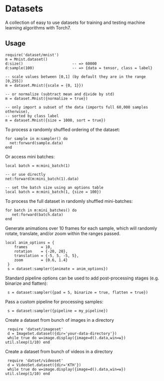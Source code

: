 # Datasets

A collection of easy to use datasets for training and testing machine learning
algorithms with Torch7.


## Usage

    require('dataset/mnist')
    m = Mnist.dataset()
    d:size()                      -- => 60000
    d:sample(100)                 -- => {data = tensor, class = label}

    -- scale values between [0,1] (by default they are in the range [0,255])
    m = dataset.Mnist({scale = {0, 1}})

    -- or normalize (subtract mean and divide by std)
    m = dataset.Mnist({normalize = true})

    -- only import a subset of the data (imports full 60,000 samples otherwise),
    -- sorted by class label
    m = dataset.Mnist({size = 1000, sort = true})


To process a randomly shuffled ordering of the dataset:

    for sample in m:sampler() do
      net:forward(sample.data)
    end


Or access mini batches:

    local batch = m:mini_batch(1)

    -- or use directly
    net:forward(m:mini_batch(1).data)

    -- set the batch size using an options table
    local batch = m:mini_batch(1, {size = 100})


To process the full dataset in randomly shuffled mini-batches:

    for batch in m:mini_batches() do
       net:forward(batch.data)
    end


Generate animations over 10 frames for each sample, which will
randomly rotate, translate, and/or zoom within the ranges passed.

    local anim_options = {
        frames      = 10,
        rotation    = {-20, 20},
        translation = {-5, 5, -5, 5},
        zoom        = {0.6, 1.4}
     }
     s = dataset:sampler({animate = anim_options})


Standard pipeline options can be used to add post-processing stages (e.g. binarize and flatten):

     s = dataset:sampler({pad = 5, binarize = true, flatten = true})


Pass a custom pipeline for processing samples:

     s = dataset:sampler({pipeline = my_pipeline})


Create a dataset from bunch of images in a directory

     require 'datset/imageset'
     d = ImageSet.dataset({dir='your-data-directory'})
     while true do w=image.display({image=d().data,win=w}) util.sleep(1/10) end

Create a dataset from bunch of videos in a directory

     require 'datset/videoset'
     d = VideoSet.dataset({dir='KTH'})
     while true do w=image.display({image=d().data,win=w}) util.sleep(1/10) end


